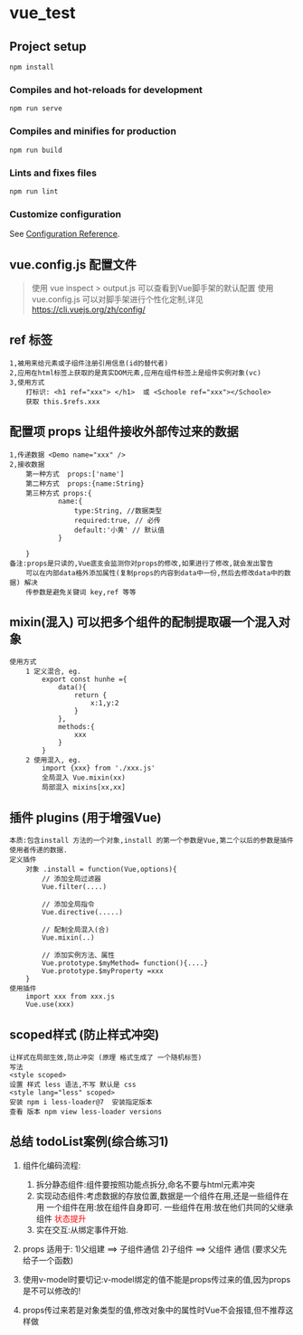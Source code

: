 # vue_test

## Project setup
```
npm install
```

### Compiles and hot-reloads for development
```
npm run serve
```

### Compiles and minifies for production
```
npm run build
```

### Lints and fixes files
```
npm run lint
```

### Customize configuration
See [Configuration Reference](https://cli.vuejs.org/config/).




## vue.config.js 配置文件
>  使用 vue inspect > output.js 可以查看到Vue脚手架的默认配置
>  使用 vue.config.js 可以对脚手架进行个性化定制,详见 https://cli.vuejs.org/zh/config/ 

## ref 标签
    1,被用来给元素或子组件注册引用信息(id的替代者)
    2,应用在html标签上获取的是真实DOM元素,应用在组件标签上是组件实例对象(vc)
    3,使用方式
        打标识: <h1 ref="xxx"> </h1>  或 <Schoole ref="xxx"></Schoole>
        获取 this.$refs.xxx

## 配置项 props 让组件接收外部传过来的数据
    1,传递数据 <Demo name="xxx" />
    2,接收数据 
        第一种方式  props:['name']
        第二种方式  props:{name:String}
        第三种方式 props:{
                name:{
                    type:String, //数据类型
                    required:true, // 必传
                    default:'小黄' // 默认值
                }

        }
    备注:props是只读的,Vue底支会监测你对props的修改,如果进行了修改,就会发出警告 
        可以在内部data格外添加属性(复制props的内容到data中一份,然后去修改data中的数据) 解决
        传参数是避免关键词 key,ref 等等

## mixin(混入) 可以把多个组件的配制提取碾一个混入对象
    使用方式
        1 定义混合, eg.
            export const hunhe ={
                data(){
                    return {
                        x:1,y:2
                    }
                },
                methods:{
                    xxx
                }
            }
        2 使用混入, eg.
            import {xxx} from './xxx.js'
            全局混入 Vue.mixin(xx)
            局部混入 mixins[xx,xx]

## 插件 plugins (用于增强Vue)
    本质:包含install 方法的一个对象,install 的第一个参数是Vue,第二个以后的参数是插件使用者传递的数据.
    定义插件
        对象 .install = function(Vue,options){
            // 添加全局过滤器
            Vue.filter(....)

            // 添加全局指令
            Vue.directive(.....)

            // 配制全局混入(合)
            Vue.mixin(..)

            // 添加实例方法、属性
            Vue.prototype.$myMethod= function(){....}
            Vue.prototype.$myProperty =xxx
        }
    使用插件
        import xxx from xxx.js
        Vue.use(xxx)

## scoped样式 (防止样式冲突)
    让样式在局部生效,防止冲突 (原理 格式生成了 一个随机标签)
    写法 
    <style scoped>
    设置 样式 less 语法,不写 默认是 css
    <style lang="less" scoped>  
    安装 npm i less-loader@7  安装指定版本
    查看 版本 npm view less-loader versions

## 总结 todoList案例(综合练习1)
1. 组件化编码流程:
    1) 拆分静态组件:组件要按照功能点拆分,命名不要与html元素冲突
    2) 实现动态组件:考虑数据的存放位置,数据是一个组件在用,还是一些组件在用
        一个组件在用:放在组件自身即可.
        一些组件在用:放在他们共同的父继承组件 <span style="color:red">状态提升</span>
    3) 实在交互:从绑定事件开始.

2. props 适用于:
    1)父组建 ==> 子组件通信
    2)子组件 ==> 父组件 通信 (要求父先给子一个函数)

3. 使用v-model时要切记:v-model绑定的值不能是props传过来的值,因为props是不可以修改的!

4. props传过来若是对象类型的值,修改对象中的属性时Vue不会报错,但不推荐这样做


